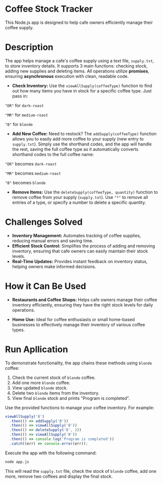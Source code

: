 # Coffee Stock Tracker
This Node.js app is designed to help cafe owners efficiently manage their coffee supply. 

# Description
The app helps manage a cafe's coffee supply using a text file, `supply.txt`, to store inventory details. It supports 3 main functions: checking stock, adding new supplies and deleting items. All operations utilize **promises**, ensuring **asynchronous** execution with clean, readable code.

- **Check Inventory:** Use the `viewAllSupply(coffeeType)` function to find out how many items you have in stock for a specific coffee type. Just pass in:

`"DR"` for `dark-roast`

`"MR"` for `medium-roast`

`"B"` for `blonde`

- **Add New Coffee:** Need to restock? The `addSupply(coffeeType)` function allows you to easily add more coffee to your supply (new entry to `supply.txt`). Simply use the shorthand codes, and the app will handle the rest, saving the full coffee type as it automatically converts shorthand codes to the full coffee name:

`"DR"` becomes `dark-roast`

`"MR"` becomes `medium-roast`

`"B"` becomes `blonde`

- **Remove Items:** Use the `deleteSupply(coffeeType, quantity)` function to remove coffee from your supply (`supply.txt`). Use `"*"` to remove all entries of a type, or specify a number to delete a specific quantity.

# Challenges Solved

- **Inventory Management:** Automates tracking of coffee supplies, reducing manual errors and saving time.
- **Efficient Stock Control:** Simplifies the process of adding and removing inventory, ensuring that cafe owners can easily maintain their stock levels.
- **Real-Time Updates:** Provides instant feedback on inventory status, helping owners make informed decisions.

# How it Can Be Used

- **Restaurants and Coffee Shops:** Helps cafe owners manage their coffee inventory efficiently, ensuring they have the right stock levels for daily operations.

- **Home Use:** Ideal for coffee enthusiasts or small home-based businesses to effectively manage their inventory of various coffee types.

# Run Apllication

To demonstrate functionality, the app chains these methods using `blonde` coffee:

1. Check the current stock of `blonde` coffee.
2. Add one more `blonde` coffee.
3. View updated `blonde` stock.
4. Delete two `blonde` items from the inventory.
5. View final `blonde` stock and prints "Program is completed".

Use the provided functions to manage your coffee inventory. For example:

```JavaScript
viewAllSupply('B')
  .then(() => addSupply('B'))
  .then(() => viewAllSupply('B'))
  .then(() => deleteSupply('B', 2))
  .then(() => viewAllSupply('B'))
  .then(() => console.log('Program is completed'))
  .catch((err) => console.error(err));
```

Execute the app with the following command:

```Bash
node app.js
```

This will read the `supply.txt` file, check the stock of `blonde` coffee, add one more, remove two coffees and display the final stock.